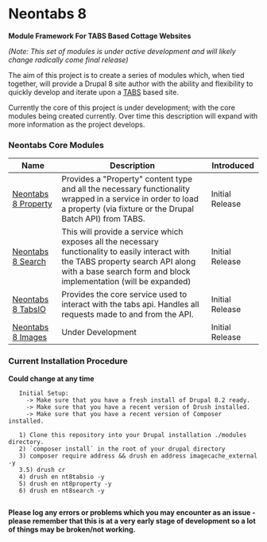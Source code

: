 # Neontabs 8

**Module Framework For TABS Based Cottage Websites**

*(Note: This set of modules is under active development and will likely change radically come final release)*

The aim of this project is to create a series of modules which, when tied together, will provide a Drupal 8 site author with the ability and flexibility to quickly develop and iterate upon a [TABS](http://www.tabs-software.co.uk/)
 based site.
 
 Currently the core of this project is under development; with the core modules being created currently. Over time this description will expand with more information as the project develops.
 
### Neontabs Core Modules
 
| Name                                     | Description                              | Introduced |
| ---------------------------------------- | ---------------------------------------- | ---------- |
| [Neontabs 8 Property](https://github.com/neontribe/nt8/blob/master/nt8property/nt8property.info.yml)                        | Provides a "Property" content type and all the necessary functionality wrapped in a service in order to load a property (via fixture or the Drupal Batch API) from TABS. | Initial Release |
| [Neontabs 8 Search](https://github.com/neontribe/nt8/blob/master/nt8search/nt8search.info.yml)                        | This will provide a service which exposes all the necessary functionality to easily interact with the TABS property search API along with a base search form and block implementation (will be expanded) | Initial Release        |
| [Neontabs 8 TabsIO](https://github.com/neontribe/nt8/blob/master/nt8tabsio/nt8tabsio.info.yml)                        | Provides the core service used to interact with the tabs api. Handles all requests made to and from the API. | Initial Release        |
| [Neontabs 8 Images](https://github.com/neontribe/nt8/blob/master/nt8images/nt8images.info.yml)                         | Under Development                        | Initial Release        |
 
### Current Installation Procedure
 **Could change at any time**
 
 ```
    Initial Setup:
      -> Make sure that you have a fresh install of Drupal 8.2 ready.
      -> Make sure that you have a recent version of Drush installed.
      -> Make sure that you have a recent version of Composer installed.
      
    1) Clone this repository into your Drupal installation ./modules directory.
    2) `composer install` in the root of your drupal directory
    3) composer require address && drush en address imagecache_external -y
    3.5) drush cr
    4) drush en nt8tabsio -y
    5) drush en nt8property -y
    6) drush en nt8search -y
    
```
 **Please log any errors or problems which you may encounter as an issue - please remember that this is at a very early stage of development so a lot of things may be broken/not working.**

